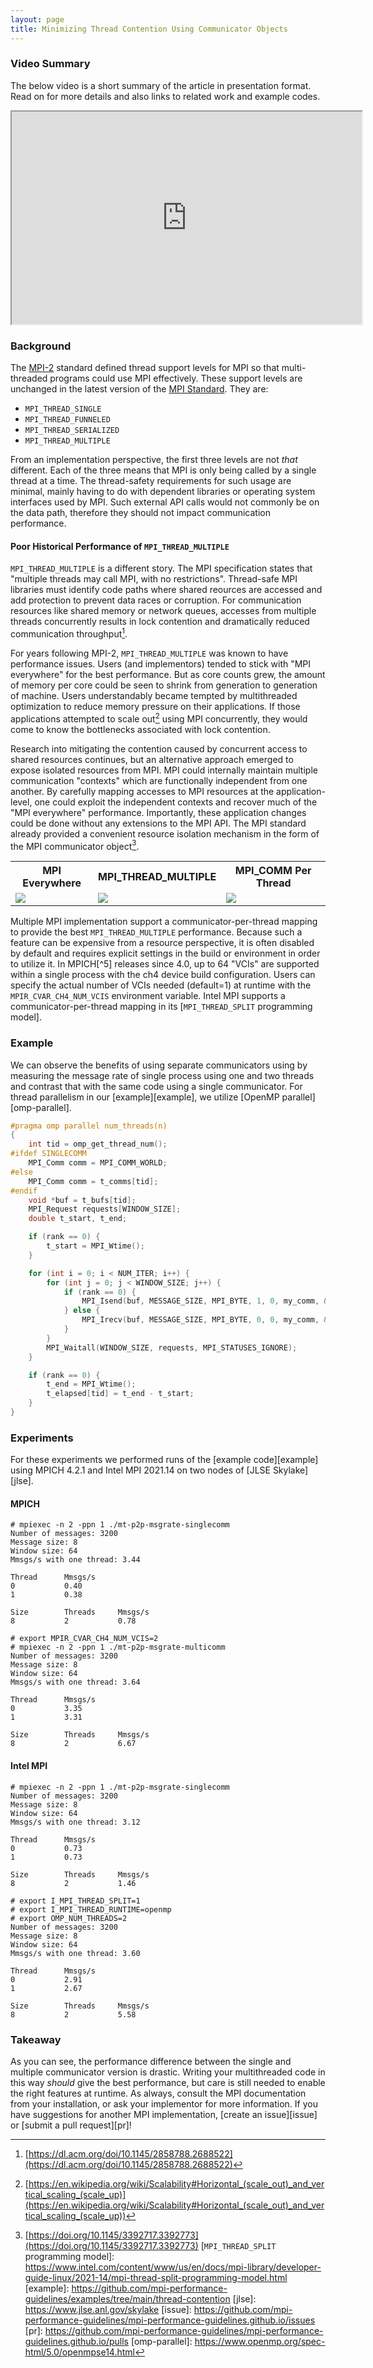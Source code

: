 ```yaml
---
layout: page
title: Minimizing Thread Contention Using Communicator Objects
---
```


### Video Summary

The below video is a short summary of the article in presentation
format. Read on for more details and also links to related work and
example codes.

<p align="center">
<iframe width="560" height="340"
src="https://www.youtube.com/embed/jksJ5NBBpRk">
</iframe>
</p>

### Background

The [MPI-2][mpi2] standard defined thread support levels for MPI so that
multi-threaded programs could use MPI effectively. These support levels
are unchanged in the latest version of the [MPI Standard][mpi-latest]. They are:

- `MPI_THREAD_SINGLE`
- `MPI_THREAD_FUNNELED`
- `MPI_THREAD_SERIALIZED`
- `MPI_THREAD_MULTIPLE`

From an implementation perspective, the first three levels are not
_that_ different. Each of the three means that MPI is only being called
by a single thread at a time. The thread-safety requirements for such
usage are minimal, mainly having to do with dependent libraries or
operating system interfaces used by MPI. Such external API calls would
not commonly be on the data path, therefore they should not impact
communication performance.

#### Poor Historical Performance of `MPI_THREAD_MULTIPLE`

`MPI_THREAD_MULTIPLE` is a different story. The MPI specification states
that "multiple threads may call MPI, with no restrictions". Thread-safe
MPI libraries must identify code paths where shared reources are
accessed and add protection to prevent data races or corruption. For
communication resources like shared memory or network queues, accesses
from multiple threads concurrently results in lock contention and
dramatically reduced communication throughput[^1].

For years following MPI-2, `MPI_THREAD_MULTIPLE` was known to have
performance issues. Users (and implementors) tended to stick with "MPI
everywhere" for the best performance. But as core counts grew, the
amount of memory per core could be seen to shrink from generation to
generation of machine. Users understandably became tempted by
multithreaded optimization to reduce memory pressure on their
applications. If those applications attempted to scale out[^2] using MPI
concurrently, they would come to know the bottlenecks associated with
lock contention.

Research into mitigating the contention caused by concurrent access to
shared resources continues, but an alternative approach emerged to
expose isolated resources from MPI. MPI could internally maintain
multiple communication "contexts" which are functionally independent
from one another. By carefully mapping accesses to MPI resources at the
application-level, one could exploit the independent contexts and
recover much of the "MPI everywhere" performance. Importantly, these
application changes could be done without any extensions to the MPI
API. The MPI standard already provided a convenient resource isolation
mechanism in the form of the MPI communicator object[^3].

<table style="table-layout:fixed">
    <tr>
        <th align="center">MPI Everywhere</th>
        <th align="center">MPI_THREAD_MULTIPLE</th>
        <th align="center">MPI_COMM Per Thread</th>
    </tr>
    <tr>
        <td>
            <img src="/assets/images/mpi-everywhere.png">
        </td>
        <td>
            <img src="/assets/images/mpi-thread-multiple.png">
        </td>
        <td>
            <img src="/assets/images/mpi-comm-per-thread.png">
        </td>
    </tr>
</table>

Multiple MPI implementation support a communicator-per-thread mapping to
provide the best `MPI_THREAD_MULTIPLE` performance. Because such a
feature can be expensive from a resource perspective, it is often
disabled by default and requires explicit settings in the build or
environment in order to utilize it. In MPICH[^5] releases since 4.0, up
to 64 "VCIs" are supported within a single process with the ch4 device
build configuration. Users can specify the actual number of VCIs needed
(default=1) at runtime with the `MPIR_CVAR_CH4_NUM_VCIS` environment
variable. Intel MPI supports a communicator-per-thread mapping in its
[`MPI_THREAD_SPLIT` programming model].

### Example

We can observe the benefits of using separate communicators using by
measuring the message rate of single process using one and two threads
and contrast that with the same code using a single communicator. For
thread parallelism in our [example][example], we utilize [OpenMP parallel][omp-parallel].

```c
#pragma omp parallel num_threads(n)
{
    int tid = omp_get_thread_num();
#ifdef SINGLECOMM
    MPI_Comm comm = MPI_COMM_WORLD;
#else
    MPI_Comm comm = t_comms[tid];
#endif
    void *buf = t_bufs[tid];
    MPI_Request requests[WINDOW_SIZE];
    double t_start, t_end;

    if (rank == 0) {
        t_start = MPI_Wtime();
    }

    for (int i = 0; i < NUM_ITER; i++) {
        for (int j = 0; j < WINDOW_SIZE; j++) {
            if (rank == 0) {
                MPI_Isend(buf, MESSAGE_SIZE, MPI_BYTE, 1, 0, my_comm, &requests[j]);
            } else {
                MPI_Irecv(buf, MESSAGE_SIZE, MPI_BYTE, 0, 0, my_comm, &requests[j]);
            }
        }
        MPI_Waitall(WINDOW_SIZE, requests, MPI_STATUSES_IGNORE);
    }

    if (rank == 0) {
        t_end = MPI_Wtime();
        t_elapsed[tid] = t_end - t_start;
    }
}
```

### Experiments

For these experiments we performed runs of the [example code][example]
using MPICH 4.2.1 and Intel MPI 2021.14 on two nodes of [JLSE
Skylake][jlse].

#### MPICH
```console
# mpiexec -n 2 -ppn 1 ./mt-p2p-msgrate-singlecomm
Number of messages: 3200
Message size: 8
Window size: 64
Mmsgs/s with one thread: 3.44

Thread    	Mmsgs/s
0         	0.40
1         	0.38

Size      	Threads   	Mmsgs/s
8         	2         	0.78

# export MPIR_CVAR_CH4_NUM_VCIS=2
# mpiexec -n 2 -ppn 1 ./mt-p2p-msgrate-multicomm
Number of messages: 3200
Message size: 8
Window size: 64
Mmsgs/s with one thread: 3.64

Thread    	Mmsgs/s
0         	3.35
1         	3.31

Size      	Threads   	Mmsgs/s
8         	2         	6.67
```

#### Intel MPI
```console
# mpiexec -n 2 -ppn 1 ./mt-p2p-msgrate-singlecomm
Number of messages: 3200
Message size: 8
Window size: 64
Mmsgs/s with one thread: 3.12

Thread    	Mmsgs/s
0         	0.73
1         	0.73

Size      	Threads   	Mmsgs/s
8         	2         	1.46

# export I_MPI_THREAD_SPLIT=1
# export I_MPI_THREAD_RUNTIME=openmp
# export OMP_NUM_THREADS=2
Number of messages: 3200
Message size: 8
Window size: 64
Mmsgs/s with one thread: 3.60

Thread    	Mmsgs/s
0         	2.91
1         	2.67

Size      	Threads   	Mmsgs/s
8         	2         	5.58
```

### Takeaway

As you can see, the performance difference between the single and
multiple communicator version is drastic. Writing your multithreaded
code in this way _should_ give the best performance, but care is still
needed to enable the right features at runtime.  As always, consult the
MPI documentation from your installation, or ask your implementor for
more information. If you have suggestions for another MPI
implementation, [create an issue][issue] or [submit a pull request][pr]!

[mpi2]: https://www.mpi-forum.org/docs/mpi-2.0/mpi-20-html/mpi2-report.html
[mpi-latest]: https://www.mpi-forum.org/docs/
[^1]: [https://dl.acm.org/doi/10.1145/2858788.2688522](https://dl.acm.org/doi/10.1145/2858788.2688522)
[^2]: [https://en.wikipedia.org/wiki/Scalability#Horizontal_(scale_out)_and_vertical_scaling_(scale_up)](https://en.wikipedia.org/wiki/Scalability#Horizontal_(scale_out)_and_vertical_scaling_(scale_up))
[^3]: [https://doi.org/10.1145/3392717.3392773](https://doi.org/10.1145/3392717.3392773)
[`MPI_THREAD_SPLIT` programming model]: https://www.intel.com/content/www/us/en/docs/mpi-library/developer-guide-linux/2021-14/mpi-thread-split-programming-model.html
[example]: https://github.com/mpi-performance-guidelines/examples/tree/main/thread-contention
[jlse]: https://www.jlse.anl.gov/skylake
[issue]: https://github.com/mpi-performance-guidelines/mpi-performance-guidelines.github.io/issues
[pr]: https://github.com/mpi-performance-guidelines/mpi-performance-guidelines.github.io/pulls
[omp-parallel]: https://www.openmp.org/spec-html/5.0/openmpse14.html
